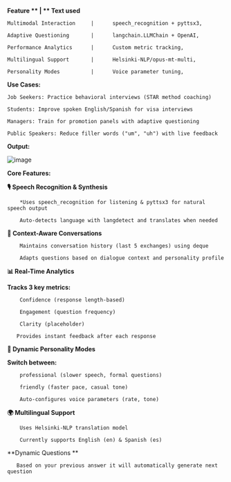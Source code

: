 **Feature      **              |       ** Text used**

    Multimodal Interaction	   |      speech_recognition + pyttsx3,

    Adaptive Questioning       |      langchain.LLMChain + OpenAI,

    Performance Analytics      |      Custom metric tracking,

    Multilingual Support       |      Helsinki-NLP/opus-mt-multi,

    Personality Modes          |      Voice parameter tuning,




**Use Cases:**

  
    Job Seekers: Practice behavioral interviews (STAR method coaching)

    Students: Improve spoken English/Spanish for visa interviews

    Managers: Train for promotion panels with adaptive questioning

    Public Speakers: Reduce filler words ("um", "uh") with live feedback







**Output:**



![image](https://github.com/user-attachments/assets/a144b7e1-7884-461d-a234-b815a00072fa)










**Core Features:**

**🎙️ Speech Recognition & Synthesis**

        *Uses speech_recognition for listening & pyttsx3 for natural speech output

        Auto-detects language with langdetect and translates when needed

**🧠 Context-Aware Conversations**

        Maintains conversation history (last 5 exchanges) using deque

        Adapts questions based on dialogue context and personality profile

**📊 Real-Time Analytics**

**Tracks 3 key metrics:**

        Confidence (response length-based)

        Engagement (question frequency)

        Clarity (placeholder)

       Provides instant feedback after each response

**🤖 Dynamic Personality Modes**

**Switch between:**

        professional (slower speech, formal questions)

        friendly (faster pace, casual tone)

        Auto-configures voice parameters (rate, tone)

**🌍 Multilingual Support**

        Uses Helsinki-NLP translation model

        Currently supports English (en) & Spanish (es)

**Dynamic Questions
**

       Based on your previous answer it will automatically generate next question











